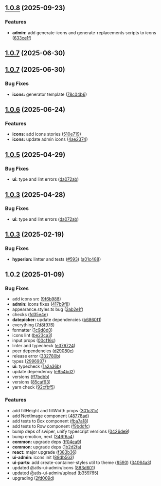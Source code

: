 

## [1.0.8](https://github.com/atls/hyperion/compare/@atls-ui-admin/icons@1.0.7...@atls-ui-admin/icons@1.0.8) (2025-09-23)


### Features


* **admin:** add generate-icons and generate-replacements scripts to icons ([633ce1f](https://github.com/atls/hyperion/commit/633ce1f228741fa12d600aa64a41d3ffc8bbf49e))



## [1.0.7](https://github.com/atls/hyperion/compare/@atls-ui-admin/icons@1.0.7...@atls-ui-admin/icons@1.0.7) (2025-06-30)

## [1.0.7](https://github.com/atls/hyperion/compare/@atls-ui-admin/icons@1.0.6...@atls-ui-admin/icons@1.0.7) (2025-06-30)

### Bug Fixes

- **icons:** generator template ([78c04b6](https://github.com/atls/hyperion/commit/78c04b6951a51f0bbcded17dd2da85082da9a49f))

## [1.0.6](https://github.com/atls/hyperion/compare/@atls-ui-admin/icons@1.0.5...@atls-ui-admin/icons@1.0.6) (2025-06-24)

### Features

- **icons:** add icons stories ([510e719](https://github.com/atls/hyperion/commit/510e719abca75fcc892ca6398a7961dd73d92fa5))
- **icons:** update admin icons ([4ae2374](https://github.com/atls/hyperion/commit/4ae2374599d27ecb558c32858aa336af46506726))

## [1.0.5](https://github.com/atls/hyperion/compare/@atls-ui-admin/icons@1.0.3...@atls-ui-admin/icons@1.0.5) (2025-04-29)

### Bug Fixes

- **ui:** type and lint errors ([da072ab](https://github.com/atls/hyperion/commit/da072abf91f465b4a6f0b736e2b26c78a2891d1d))

## [1.0.3](https://github.com/atls/hyperion/compare/@atls-ui-admin/icons@1.0.3...@atls-ui-admin/icons@1.0.3) (2025-04-28)

### Bug Fixes

- **ui:** type and lint errors ([da072ab](https://github.com/atls/hyperion/commit/da072abf91f465b4a6f0b736e2b26c78a2891d1d))

## [1.0.3](https://github.com/atls/hyperion/compare/@atls-ui-admin/icons@1.0.2...@atls-ui-admin/icons@1.0.3) (2025-02-19)

### Bug Fixes

- **hyperion:** lintter and tests ([#593](https://github.com/atls/hyperion/issues/593)) ([a01c488](https://github.com/atls/hyperion/commit/a01c488064d6386f754aafd2eecb28a19396635e))

## 1.0.2 (2025-01-09)

### Bug Fixes

- add icons src ([9f6b988](https://github.com/atls/hyperion/commit/9f6b988740b965d00a6b1d7cf9eed25be63c250f))
- **admin:** icons fixes ([417b9f8](https://github.com/atls/hyperion/commit/417b9f8603b4d570b473f9eba93a95c445dcfb59))
- appearance.styles.ts bug ([3ab2e1f](https://github.com/atls/hyperion/commit/3ab2e1f6ccfb881295a5e9ec125e23376dd1c1b3))
- checks ([fd35e4e](https://github.com/atls/hyperion/commit/fd35e4e5ee760fed44fc51d0dfc1d3fffaa27a9c))
- **datepicker:** update dependencies ([b6860f1](https://github.com/atls/hyperion/commit/b6860f12a8b0395a8cae250824fd98eba8cfd0b7))
- everything ([7d8f976](https://github.com/atls/hyperion/commit/7d8f9768a32ca85275a82ccbb335d98be1ace3bd))
- formatter ([1c9d8d0](https://github.com/atls/hyperion/commit/1c9d8d0b86f101059f77da921ee24199764872b8))
- icons lint ([be23ca3](https://github.com/atls/hyperion/commit/be23ca328347e393115b0963d90a18d37598c6ee))
- input props ([00cf16c](https://github.com/atls/hyperion/commit/00cf16c21a419dacec790a0f7ac47f742d713786))
- linter and typecheck ([e379724](https://github.com/atls/hyperion/commit/e379724b7dbf3c8cba2b0b94647239b0b37c5fb8))
- peer dependencies ([d29080c](https://github.com/atls/hyperion/commit/d29080cb0950b04e65ab7755571e350d3450b4dd))
- release error ([332780b](https://github.com/atls/hyperion/commit/332780bd2d28364f438fd5dd0473234a3881a440))
- types ([2996937](https://github.com/atls/hyperion/commit/299693760783d0662f298b819cd7b68758597832))
- **ui:** typecheck ([1a2a36b](https://github.com/atls/hyperion/commit/1a2a36b8baeececd0b929dcdb94da3d38ae8ad1e))
- update dependency ([e854bd2](https://github.com/atls/hyperion/commit/e854bd2baab1dcc5f7bb2080376fe39b24dea01d))
- versions ([ff7bdbb](https://github.com/atls/hyperion/commit/ff7bdbb281c9f6e732b06461a0c633c8cc010e46))
- versions ([85caf63](https://github.com/atls/hyperion/commit/85caf6367c3023d0aa50a1b44886d6f3d94ce6ec))
- yarn check ([92cfbf5](https://github.com/atls/hyperion/commit/92cfbf59a0ff41d018182b33e3c47d3c28e5a407))

### Features

- add fillHeight and fillWidth props ([301c31c](https://github.com/atls/hyperion/commit/301c31cecfeb842e6d60af6ddcf9a21ff6f09e40))
- add NextImage component ([48778ad](https://github.com/atls/hyperion/commit/48778ad6ab86dc3ca4ca2177ba6e8848c4c041a1))
- add tests to Box component ([fba7a18](https://github.com/atls/hyperion/commit/fba7a1802045557d6bd18af813bb27a5c62f0ff7))
- add tests to Row component ([f9bddfc](https://github.com/atls/hyperion/commit/f9bddfcdd24389e1e5f061f564315f13fc65f090))
- bump deps of swiper, unify typescript versions ([0426de9](https://github.com/atls/hyperion/commit/0426de9e4932495b3fc8c3caef4084af452a1342))
- bump emotion, next ([346f6a4](https://github.com/atls/hyperion/commit/346f6a43978912f3be4b09031933ab2a572907b2))
- **common:** upgrade deps ([ff04ea9](https://github.com/atls/hyperion/commit/ff04ea97e10efa26d27a27c37337e5afc62e47bb))
- **common:** upgrade deps ([1b2d2fa](https://github.com/atls/hyperion/commit/1b2d2fac134ec0c834b9410dcf783d2a80278691))
- **react:** major upgrade ([f383b36](https://github.com/atls/hyperion/commit/f383b36618f9daa1b137b394de7a55a03bec25b4))
- **ui-admin:** icons init ([88db563](https://github.com/atls/hyperion/commit/88db563423835f75336badd8a720f5e79a59b0d7))
- **ui-parts:** add create-container-styles util to theme ([#590](https://github.com/atls/hyperion/issues/590)) ([34064a3](https://github.com/atls/hyperion/commit/34064a384192b781fd6d667857f568d4f42228a4))
- updated @atls-ui-admin/icons ([883d601](https://github.com/atls/hyperion/commit/883d60105b97da3fee59267c1d6c99f9326f92c5))
- updated @atls-ui-admin/upload ([b359765](https://github.com/atls/hyperion/commit/b359765c9a2dc0fdaf722315b557c1b0d728340d))
- upgrading ([2fd009d](https://github.com/atls/hyperion/commit/2fd009d9b9fcf0440e865f48ad8571adda170de6))
